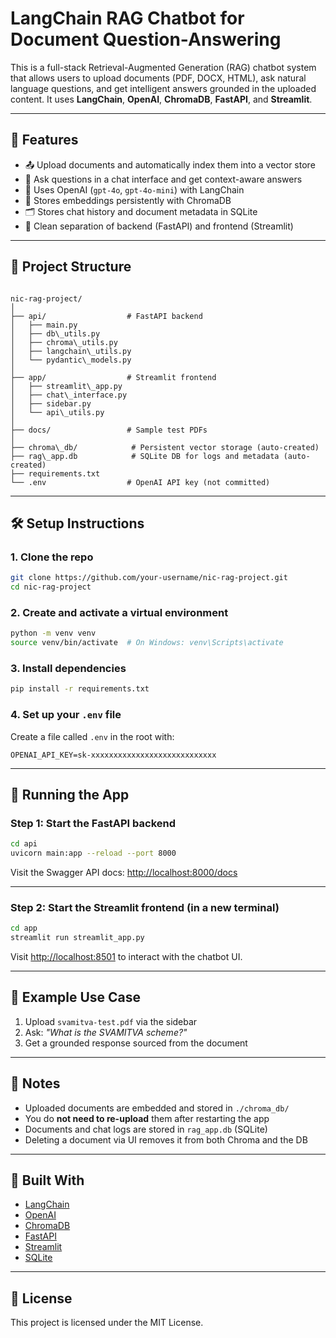 # LangChain RAG Chatbot for Document Question-Answering
This is a full-stack Retrieval-Augmented Generation (RAG) chatbot system that allows users to upload documents (PDF, DOCX, HTML), ask natural language questions, and get intelligent answers grounded in the uploaded content. It uses **LangChain**, **OpenAI**, **ChromaDB**, **FastAPI**, and **Streamlit**.

---

## 🚀 Features

- 📤 Upload documents and automatically index them into a vector store
- 💬 Ask questions in a chat interface and get context-aware answers
- 🧠 Uses OpenAI (`gpt-4o`, `gpt-4o-mini`) with LangChain
- 💾 Stores embeddings persistently with ChromaDB
- 🗂️ Stores chat history and document metadata in SQLite
- 🔧 Clean separation of backend (FastAPI) and frontend (Streamlit)

---

## 📂 Project Structure

```

nic-rag-project/
│
├── api/                  # FastAPI backend
│   ├── main.py
│   ├── db\_utils.py
│   ├── chroma\_utils.py
│   ├── langchain\_utils.py
│   └── pydantic\_models.py
│
├── app/                  # Streamlit frontend
│   ├── streamlit\_app.py
│   ├── chat\_interface.py
│   ├── sidebar.py
│   └── api\_utils.py
│
├── docs/                 # Sample test PDFs
│
├── chroma\_db/            # Persistent vector storage (auto-created)
├── rag\_app.db            # SQLite DB for logs and metadata (auto-created)
├── requirements.txt
└── .env                  # OpenAI API key (not committed)

````

---

## 🛠️ Setup Instructions

### 1. Clone the repo

```bash
git clone https://github.com/your-username/nic-rag-project.git
cd nic-rag-project
````

### 2. Create and activate a virtual environment

```bash
python -m venv venv
source venv/bin/activate  # On Windows: venv\Scripts\activate
```

### 3. Install dependencies

```bash
pip install -r requirements.txt
```

### 4. Set up your `.env` file

Create a file called `.env` in the root with:

```env
OPENAI_API_KEY=sk-xxxxxxxxxxxxxxxxxxxxxxxxxxxx
```

---

## 🔧 Running the App

### Step 1: Start the FastAPI backend

```bash
cd api
uvicorn main:app --reload --port 8000
```

Visit the Swagger API docs: [http://localhost:8000/docs](http://localhost:8000/docs)

---

### Step 2: Start the Streamlit frontend (in a new terminal)

```bash
cd app
streamlit run streamlit_app.py
```

Visit [http://localhost:8501](http://localhost:8501) to interact with the chatbot UI.

---

## 🧪 Example Use Case

1. Upload `svamitva-test.pdf` via the sidebar
2. Ask: *"What is the SVAMITVA scheme?"*
3. Get a grounded response sourced from the document

---

## 📌 Notes

* Uploaded documents are embedded and stored in `./chroma_db/`
* You do **not need to re-upload** them after restarting the app
* Documents and chat logs are stored in `rag_app.db` (SQLite)
* Deleting a document via UI removes it from both Chroma and the DB

---

## 🧱 Built With

* [LangChain](https://www.langchain.com/)
* [OpenAI](https://openai.com/)
* [ChromaDB](https://www.trychroma.com/)
* [FastAPI](https://fastapi.tiangolo.com/)
* [Streamlit](https://streamlit.io/)
* [SQLite](https://sqlite.org/)

---

## 📝 License

This project is licensed under the MIT License.
